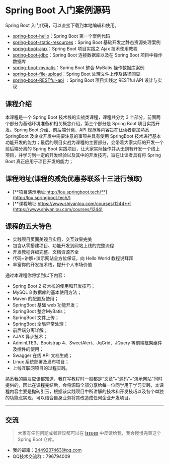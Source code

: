 # Spring Boot 入门案例源码

Spring Boot 入门代码，可以直接下载到本地编辑和使用。

- [spring-boot-hello](https://github.com/ZHENFENG13/spring-boot-projects/tree/master/SpringBoot入门案例源码/spring-boot-helloworld)：Spring Boot 第一个案例代码
- [spring-boot-static-resources](https://github.com/ZHENFENG13/spring-boot-projects/tree/master/SpringBoot入门案例源码/spring-boot-static-resources)：Spring Boot 基础开发之静态资源处理案例
- [spring-boot-ajax](https://github.com/ZHENFENG13/spring-boot-projects/tree/master/SpringBoot入门案例源码/spring-boot-ajax)：Spring Boot 项目实践之 Ajax 技术使用教程
- [spring-boot-jdbc](https://github.com/ZHENFENG13/spring-boot-projects/tree/master/SpringBoot入门案例源码/spring-boot-jdbc)：Spring Boot 连接数据库以及在 Spring Boot 项目中操作数据库
- [spring-boot-mybatis](https://github.com/ZHENFENG13/spring-boot-projects/tree/master/SpringBoot入门案例源码/spring-boot-mybatis)：Spring Boot 整合 MyBatis 操作数据库案例
- [spring-boot-file-upload](https://github.com/ZHENFENG13/spring-boot-projects/tree/master/SpringBoot入门案例源码/spring-boot-file-upload)：Spring Boot 处理文件上传及路径回显
- [spring-boot-RESTful-api](https://github.com/ZHENFENG13/spring-boot-projects/tree/master/SpringBoot入门案例源码/spring-boot-RESTful-api) ：Spring Boot 项目实践之 RESTful API 设计与实现


## 课程介绍

本课程是一个 Spring Boot 技术栈的实战类课程，课程共分为 3 个部分，前面两个部分为基础环境准备和相关概念介绍，第三个部分是 Spring Boot 项目实践开发。Spring Boot 介绍、前后端分离、API 规范等内容旨在让读者更加熟悉 SpringBoot 及企业开发中需要注意的事项并具有使用 SpringBoot 技术进行基本功能开发的能力；最后的项目实战为课程的主要部分，会带着大家实际的开发一个前后端分离的 Spring Boot 实践项目，让大家实际操作并从无到有开发一个线上项目，并学习到一定的开发经验以及其中的开发技巧，旨在让读者具有将 Spring Boot 真正应用于项目开发的能力；

## 课程地址(课程的减免优惠券联系十三进行领取)

- [**项目演示地址:http://lou.springboot.tech/**](http://lou.springboot.tech/)
- [**课程地址:https://www.shiyanlou.com/courses/1244**](https://www.shiyanlou.com/courses/1244)

## 课程的五大特色

- 实践项目页面美观且实用，交互效果完美
- 包含从零搭建项目、功能开发到网站上线的完整流程
- 开发教程详细完整、文档资源齐全
- 代码+讲解+演示网站全方位保证，向 Hello World 教程说拜拜
- 丰富你的开发技术栈，提升个人市场价值

通过本课程你将学到以下内容：

- Spring Boot 2 技术栈的使用和开发技巧；
- MySQL 8 数据库的基本使用方法；
- Maven 的配置及使用；
- SpringBoot 基础 web 功能开发；
- SpringBoot 整合MyBatis；
- SpringBoot 文件上传；
- SpringBoot 全局异常处理；
- 前后端分离详解；
- AJAX 异步技术；
- AdminLTE3、Bootstrap 4、SweetAlert、JqGrid、JQuery 等前端框架组件及控件的使用；
- Swagger 在线 API 文档生成；
- Linux 系统部署及发布项目；
- 上线互联网项目的过程实践。

熟悉我的朋友应该都知道，我在写教程时一般都是“文章”+“源码”+“演示网站”同时提供的，因此在课程完结后，会将源码全部分享给每一位同学用于学习实践，本课程内容主要是抛砖引玉，根据该实践项目中所讲解的技术和开发技巧以及各个单独的功能点实现，可以结合自身业务将其改造成任何企业开发项目。

---

## 交流

> 大家有任何问题或者建议都可以在 [issues](https://github.com/ZHENFENG13/springboot-projects/issues) 中反馈给我，我会慢慢完善这个 Spring Boot 仓库。

- 我的邮箱：2449207463@qq.com
- QQ技术交流群：796794009

